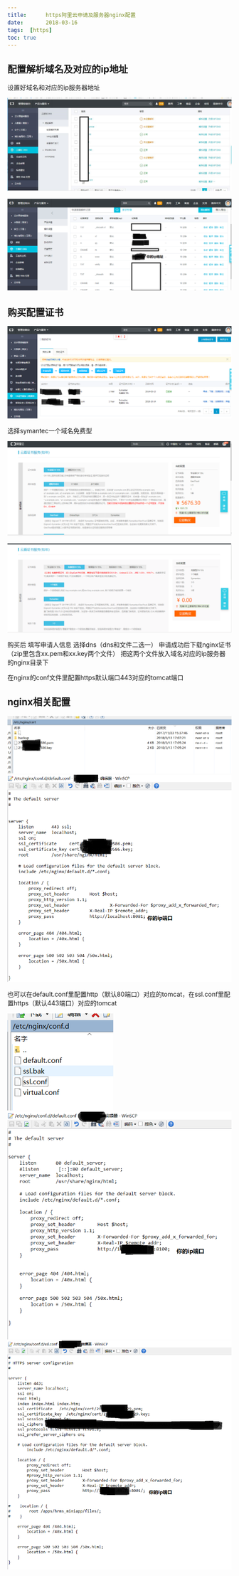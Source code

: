 ```yaml
---
title:      https阿里云申请及服务器nginx配置
date:       2018-03-16
tags:  [https]	
toc: true
---
```


## 配置解析域名及对应的ip地址

设置好域名和对应的ip服务器地址

![](../../images/https/1.jpg)

![](../../images/https/2.png)

## 购买配置证书

![](../../images/https/3.png)

选择symantec一个域名免费型

![](../../images/https/4.png)

![](../../images/https/5.png)

购买后 填写申请人信息 选择dns（dns和文件二选一） 
申请成功后下载nginx证书（zip里包含xx.pem和xx.key两个文件）
把这两个文件放入域名对应的ip服务器的nginx目录下

在nginx的conf文件里配置https默认端口443对应的tomcat端口

## nginx相关配置

![](../../images/https/6.png)
![](../../images/https/7.png)

也可以在default.conf里配置http（默认80端口）对应的tomcat，在ssl.conf里配置https（默认443端口）对应的tomcat

![](../../images/https/8.png)
![](../../images/https/9.png)
![](../../images/https/10.png)

